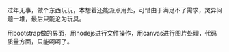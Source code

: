 过年无事，做个东西玩玩，本想着还能派点用处，可惜由于满足不了需求，灵异问题一堆，最后只能沦为玩具。

用bootstrap做的界面，用nodejs进行文件操作，用canvas进行图片处理，代码质量方面，只能呵呵了。